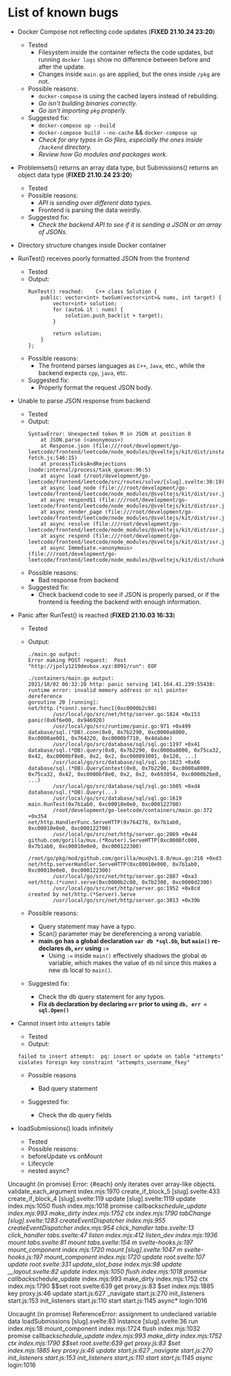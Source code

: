 # List of known bugs
- Docker Compose not reflecting code updates (**FIXED 21.10.24 23:20**)
  - Tested
    - Filesystem inside the container reflects the code updates, but running `docker logs` show no difference between before and after the update.
    - Changes inside `main.go` are applied, but the ones inside `/pkg` are not.
  - Possible reasons:
    - `docker-compose` is using the cached layers instead of rebuilding.
    - *Go isn't building binaries correctly.*
    - *Go isn't importing `pkg` properly.*
  - Suggested fix:
    - `docker-compose up --build`
    - `docker-compose build --no-cache` && `docker-compose up`
    - *Check for any typos in Go files, especially the ones inside `/backend` directory.*
    - *Review how Go modules and packages work.*

- Problemsets() returns an array data type, but Submissions() returns an object data type (**FIXED 21.10.24 23:20**)
  - Tested
  - Possible reasons:
    - *API is sending over different data types.*
    - Frontend is parsing the data weirdly.
  - Suggested fix:
    - *Check the backend API to see if it is sending a JSON or an array of JSONs.*

- Directory structure changes inside Docker container

- RunTest() receives poorly formatted JSON from the frontend
  - Tested
  - Output:
    ```
    RunTest() reached:    C++ class Solution { 
        public: vector<int> twoSum(vector<int>& nums, int target) {
            vector<int> solution; 
            for (auto& it : nums) { 
                solution.push_back(it + target); 
            } 
            
            return solution; 
        }
    };
    ```
  - Possible reasons:
    - The frontend parses languages as `C++`, `Java`, etc., while the backend expects `cpp`, `java`, etc.
  - Suggested fix:
    - Properly format the request JSON body.

- Unable to parse JSON response from backend
  - Tested
  - Output:
    ```
    SyntaxError: Unexpected token M in JSON at position 0
        at JSON.parse (<anonymous>)
        at Response.json (file:///root/development/go-leetcode/frontend/leetcode/node_modules/@sveltejs/kit/dist/install-fetch.js:546:15)
        at processTicksAndRejections (node:internal/process/task_queues:96:5)
        at async load (/root/development/go-leetcode/frontend/leetcode/src/routes/solve/[slug].svelte:30:19)
        at async load_node (file:///root/development/go-leetcode/frontend/leetcode/node_modules/@sveltejs/kit/dist/ssr.js:937:12)
        at async respond$1 (file:///root/development/go-leetcode/frontend/leetcode/node_modules/@sveltejs/kit/dist/ssr.js:1221:15)
        at async render_page (file:///root/development/go-leetcode/frontend/leetcode/node_modules/@sveltejs/kit/dist/ssr.js:1386:19)
        at async resolve (file:///root/development/go-leetcode/frontend/leetcode/node_modules/@sveltejs/kit/dist/ssr.js:1648:10)
        at async respond (file:///root/development/go-leetcode/frontend/leetcode/node_modules/@sveltejs/kit/dist/ssr.js:1629:10)
        at async Immediate.<anonymous> (file:///root/development/go-leetcode/frontend/leetcode/node_modules/@sveltejs/kit/dist/chunks/index.js:3499:22)
    ```
  - Possible reasons:
    - Bad response from backend
  - Suggested fix:
    - Check backend code to see if JSON is properly parsed, or if the frontend is feeding the backend with enough information.

- Panic after RunTest() is reached (**FIXED 21.10.03 16:33**)
  - Tested
  - Output:
    ```
    ./main.go output:
    Error making POST request:  Post "http://jpoly1219devbox.xyz:8091/run": EOF

    ./containers/main.go output:
    2021/10/02 06:32:20 http: panic serving 141.164.41.239:55438: runtime error: invalid memory address or nil pointer dereference
    goroutine 20 [running]:
    net/http.(*conn).serve.func1(0xc0000b2c80)
            /usr/local/go/src/net/http/server.go:1824 +0x153
    panic(0x6f6e00, 0x946920)
            /usr/local/go/src/runtime/panic.go:971 +0x499
    database/sql.(*DB).conn(0x0, 0x7b2290, 0xc0000a8000, 0xc0000ae001, 0x764220, 0xc0000bf710, 0x4dab4e)
            /usr/local/go/src/database/sql/sql.go:1197 +0x41
    database/sql.(*DB).query(0x0, 0x7b2290, 0xc0000a8000, 0x75ca32, 0x42, 0xc0000bf8e0, 0x2, 0x2, 0xc000093001, 0x120, ...)
            /usr/local/go/src/database/sql/sql.go:1623 +0x66
    database/sql.(*DB).QueryContext(0x0, 0x7b2290, 0xc0000a8000, 0x75ca32, 0x42, 0xc0000bf8e0, 0x2, 0x2, 0x693054, 0xc0000b2be0, ...)
            /usr/local/go/src/database/sql/sql.go:1605 +0xd4
    database/sql.(*DB).Query(...)
            /usr/local/go/src/database/sql/sql.go:1619
    main.RunTest(0x7b1ab0, 0xc00010e0e0, 0xc000122700)
            /root/development/go-leetcode/containers/main.go:372 +0x354
    net/http.HandlerFunc.ServeHTTP(0x764278, 0x7b1ab0, 0xc00010e0e0, 0xc000122700)
            /usr/local/go/src/net/http/server.go:2069 +0x44
    github.com/gorilla/mux.(*Router).ServeHTTP(0xc0000fc000, 0x7b1ab0, 0xc00010e0e0, 0xc000122300)
            /root/go/pkg/mod/github.com/gorilla/mux@v1.8.0/mux.go:210 +0xd3
    net/http.serverHandler.ServeHTTP(0xc00010e000, 0x7b1ab0, 0xc00010e0e0, 0xc000122300)
            /usr/local/go/src/net/http/server.go:2887 +0xa3
    net/http.(*conn).serve(0xc0000b2c80, 0x7b2300, 0xc0000d2300)
            /usr/local/go/src/net/http/server.go:1952 +0x8cd
    created by net/http.(*Server).Serve
            /usr/local/go/src/net/http/server.go:3013 +0x39b
    ```
  - Possible reasons:
    - Query statement may have a typo.
    - Scan() parameter may be dereferencing a wrong variable.
    - **main.go has a global declaration `var db *sql.Db`, but `main()` re-declares `db`, `err` using `:=`**
      - Using `:=` inside `main()` effectively shadows the global `db` variable, which makes the value of `db` nil since this makes a new `db` local to `main()`.

  - Suggested fix:
    - Check the db query statement for any typos.
    - **Fix `db` declaration by declaring `err` prior to using `db, err = sql.Open()`**

- Cannot insert into `attempts` table
  - Tested
  - Output:
  ```
  failed to insert attempt:  pq: insert or update on table "attempts" violates foreign key constraint "attempts_username_fkey"
  ```
  - Possible reasons
    - Bad query statement

  - Suggested fix:
    - Check the db query fields

- loadSubmissions() loads infinitely
  - Tested
  - Possible reasons:
   - beforeUpdate vs onMount
   - Lifecycle
   - nested async?

Uncaught (in promise) Error: {#each} only iterates over array-like objects.
    validate_each_argument index.mjs:1970
    create_if_block_5 [slug].svelte:433
    create_if_block_4 [slug].svelte:119
    update [slug].svelte:1119
    update index.mjs:1050
    flush index.mjs:1018
    promise callback*schedule_update index.mjs:993
    make_dirty index.mjs:1752
    ctx index.mjs:1790
    tabChange [slug].svelte:1283
    createEventDispatcher index.mjs:955
    createEventDispatcher index.mjs:954
    click_handler tabs.svelte:13
    click_handler tabs.svelte:47
    listen index.mjs:412
    listen_dev index.mjs:1936
    mount tabs.svelte:81
    mount tabs.svelte:154
    m svelte-hooks.js:197
    mount_component index.mjs:1720
    mount [slug].svelte:1047
    m svelte-hooks.js:197
    mount_component index.mjs:1720
    update root.svelte:107
    update root.svelte:331
    update_slot_base index.mjs:98
    update __layout.svelte:82
    update index.mjs:1050
    flush index.mjs:1018
    promise callback*schedule_update index.mjs:993
    make_dirty index.mjs:1752
    ctx index.mjs:1790
    $$set root.svelte:639
    get proxy.js:83
    $set index.mjs:1885
    key proxy.js:46
    update start.js:627
    _navigate start.js:270
    init_listeners start.js:153
    init_listeners start.js:110
    start start.js:1145
    async* login:1016

Uncaught (in promise) ReferenceError: assignment to undeclared variable data
    loadSubmissions [slug].svelte:83
    instance [slug].svelte:36
    run index.mjs:18
    mount_component index.mjs:1724
    flush index.mjs:1032
    promise callback*schedule_update index.mjs:993
    make_dirty index.mjs:1752
    ctx index.mjs:1790
    $$set root.svelte:639
    get proxy.js:83
    $set index.mjs:1885
    key proxy.js:46
    update start.js:627
    _navigate start.js:270
    init_listeners start.js:153
    init_listeners start.js:110
    start start.js:1145
    async* login:1016
